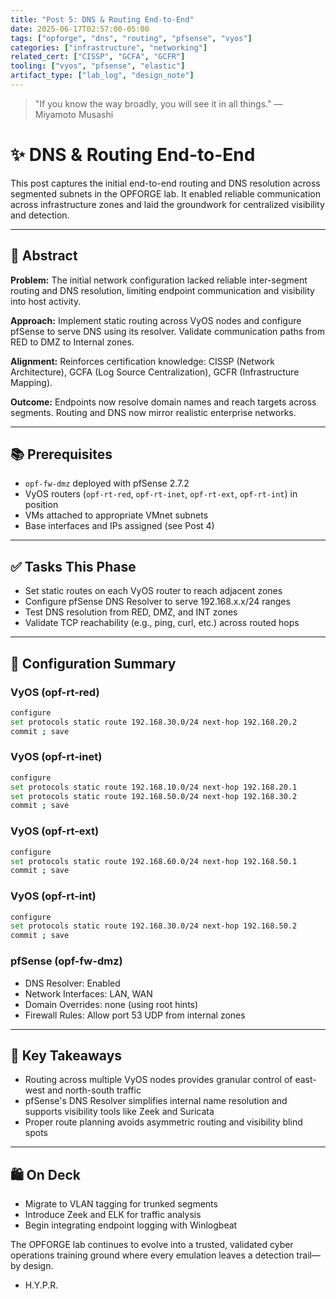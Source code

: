 ```yaml
---
title: "Post 5: DNS & Routing End-to-End"
date: 2025-06-17T02:57:00-05:00 
tags: ["opforge", "dns", "routing", "pfsense", "vyos"] 
categories: ["infrastructure", "networking"] 
related_cert: ["CISSP", "GCFA", "GCFR"] 
tooling: ["vyos", "pfsense", "elastic"] 
artifact_type: ["lab_log", "design_note"]
---
```


> "If you know the way broadly, you will see it in all things." — Miyamoto Musashi

# ✨ DNS & Routing End-to-End

This post captures the initial end-to-end routing and DNS resolution across segmented subnets in the OPFORGE lab. It enabled reliable communication across infrastructure zones and laid the groundwork for centralized visibility and detection.

---

## 📌 Abstract

**Problem:** The initial network configuration lacked reliable inter-segment routing and DNS resolution, limiting endpoint communication and visibility into host activity.

**Approach:** Implement static routing across VyOS nodes and configure pfSense to serve DNS using its resolver. Validate communication paths from RED to DMZ to Internal zones.

**Alignment:** Reinforces certification knowledge: CISSP (Network Architecture), GCFA (Log Source Centralization), GCFR (Infrastructure Mapping).

**Outcome:** Endpoints now resolve domain names and reach targets across segments. Routing and DNS now mirror realistic enterprise networks.

---

## 📚 Prerequisites

- `opf-fw-dmz` deployed with pfSense 2.7.2
- VyOS routers (`opf-rt-red`, `opf-rt-inet`, `opf-rt-ext`, `opf-rt-int`) in position
- VMs attached to appropriate VMnet subnets
- Base interfaces and IPs assigned (see Post 4)

---

## ✅ Tasks This Phase

- Set static routes on each VyOS router to reach adjacent zones
- Configure pfSense DNS Resolver to serve 192.168.x.x/24 ranges
- Test DNS resolution from RED, DMZ, and INT zones
- Validate TCP reachability (e.g., ping, curl, etc.) across routed hops

---

## 🔧 Configuration Summary

### VyOS (opf-rt-red)

```bash
configure
set protocols static route 192.168.30.0/24 next-hop 192.168.20.2
commit ; save
```

### VyOS (opf-rt-inet)

```bash
configure
set protocols static route 192.168.10.0/24 next-hop 192.168.20.1
set protocols static route 192.168.50.0/24 next-hop 192.168.30.2
commit ; save
```

### VyOS (opf-rt-ext)

```bash
configure
set protocols static route 192.168.60.0/24 next-hop 192.168.50.1
commit ; save
```

### VyOS (opf-rt-int)

```bash
configure
set protocols static route 192.168.30.0/24 next-hop 192.168.50.2
commit ; save
```

### pfSense (opf-fw-dmz)

- DNS Resolver: Enabled
- Network Interfaces: LAN, WAN
- Domain Overrides: none (using root hints)
- Firewall Rules: Allow port 53 UDP from internal zones

---

## 🌟 Key Takeaways

- Routing across multiple VyOS nodes provides granular control of east-west and north-south traffic
- pfSense's DNS Resolver simplifies internal name resolution and supports visibility tools like Zeek and Suricata
- Proper route planning avoids asymmetric routing and visibility blind spots

---

## 🛍 On Deck

- Migrate to VLAN tagging for trunked segments
- Introduce Zeek and ELK for traffic analysis
- Begin integrating endpoint logging with Winlogbeat

The OPFORGE lab continues to evolve into a trusted, validated cyber operations training ground where every emulation leaves a detection trail—by design.

- H.Y.P.R.

